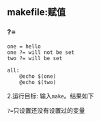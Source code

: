 ## makefile:赋值

### ?=

```
one = hello
one ?= will not be set
two ?= will be set

all: 
	@echo $(one)
	@echo $(two)

```
2.运行目标: 
输入`make`。结果如下
      <!-- 执行命令截图 -->

`?=`只设置还没有设置过的变量